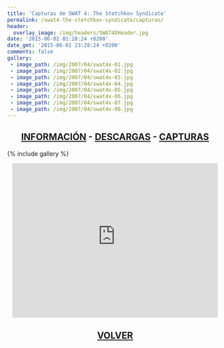 ```yaml
---
title: 'Capturas de SWAT 4: The Stetchkov Syndicate'
permalink: /swat4-the-stetchkov-syndicate/capturas/
header:
  overlay_image: /img/headers/SWAT4XHeader.jpg
date: '2015-06-02 01:28:24 +0200'
date_gmt: '2015-06-01 23:28:24 +0200'
comments: false
gallery:
 - image_path: /img/2007/04/swat4x-01.jpg
 - image_path: /img/2007/04/swat4x-02.jpg
 - image_path: /img/2007/04/swat4x-03.jpg
 - image_path: /img/2007/04/swat4x-04.jpg
 - image_path: /img/2007/04/swat4x-05.jpg
 - image_path: /img/2007/04/swat4x-06.jpg
 - image_path: /img/2007/04/swat4x-07.jpg
 - image_path: /img/2007/04/swat4x-08.jpg
---
```

<h2 style="text-align: center;"><strong><a href="/swat4-the-stetchkov-syndicate/informacion/">INFORMACIÓN</a> - <a href="/swat4-the-stetchkov-syndicate/descargar/">DESCARGAS</a> - <a href="/swat4-the-stetchkov-syndicate/capturas/">CAPTURAS</a></strong></h2>

{% include gallery %}

<p style="text-align: center;"><iframe src="https://www.youtube-nocookie.com/embed/CrarQ3syDo8?rel=0" width="480" height="360" frameborder="0" allowfullscreen="allowfullscreen"></iframe></p>

<h2 style="text-align: center;"><strong><a href="/swat4-the-stetchkov-syndicate/">VOLVER</a></strong></h2>
<br>
<br>
<br>

